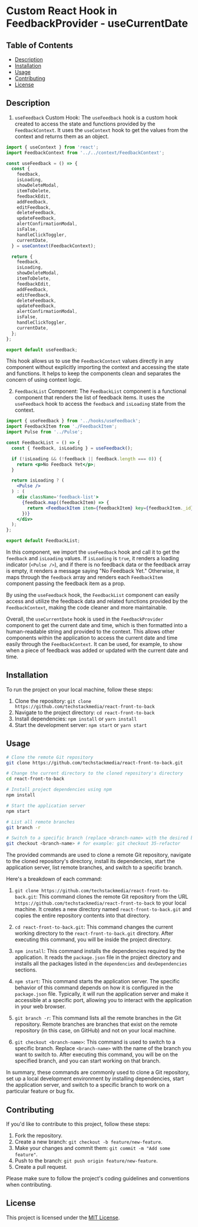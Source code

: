 # Custom React Hook in FeedbackProvider - useCurrentDate

## Table of Contents

- [Description](#description)
- [Installation](#installation)
- [Usage](#usage)
- [Contributing](#contributing)
- [License](#license)

## Description

1. `useFeedback` Custom Hook:
The `useFeedback` hook is a custom hook created to access the state and functions provided by the `FeedbackContext`. It uses the `useContext` hook to get the values from the context and returns them as an object.

```jsx
import { useContext } from 'react';
import FeedbackContext from '../../context/FeedbackContext';

const useFeedback = () => {
  const {
    feedback,
    isLoading,
    showDeleteModal,
    itemToDelete,
    feedbackEdit,
    addFeedback,
    editFeedback,
    deleteFeedback,
    updateFeedback,
    alertConfirmationModal,
    isFalse,
    handleClickToggler,
    currentDate,
  } = useContext(FeedbackContext);

  return {
    feedback,
    isLoading,
    showDeleteModal,
    itemToDelete,
    feedbackEdit,
    addFeedback,
    editFeedback,
    deleteFeedback,
    updateFeedback,
    alertConfirmationModal,
    isFalse,
    handleClickToggler,
    currentDate,
  };
};

export default useFeedback;
```

This hook allows us to use the `FeedbackContext` values directly in any component without explicitly importing the context and accessing the state and functions. It helps to keep the components clean and separates the concern of using context logic.

2. `FeedbackList` Component:
The `FeedbackList` component is a functional component that renders the list of feedback items. It uses the `useFeedback` hook to access the `feedback` and `isLoading` state from the context.

```jsx
import { useFeedback } from '../hooks/useFeedback';
import FeedbackItem from './FeedbackItem';
import Pulse from '../Pulse';

const FeedbackList = () => {
  const { feedback, isLoading } = useFeedback();

  if (!isLoading && (!feedback || feedback.length === 0)) {
    return <p>No Feedback Yet</p>;
  }

  return isLoading ? (
    <Pulse />
  ) : (
    <div className='feedback-list'>
      {feedback.map((feedbackItem) => {
        return <FeedbackItem item={feedbackItem} key={feedbackItem._id} />;
      })}
    </div>
  );
};

export default FeedbackList;
```

In this component, we import the `useFeedback` hook and call it to get the `feedback` and `isLoading` values. If `isLoading` is `true`, it renders a loading indicator (`<Pulse />`), and if there is no feedback data or the feedback array is empty, it renders a message saying "No Feedback Yet." Otherwise, it maps through the `feedback` array and renders each `FeedbackItem` component passing the feedback item as a prop.

By using the `useFeedback` hook, the `FeedbackList` component can easily access and utilize the feedback data and related functions provided by the `FeedbackContext`, making the code cleaner and more maintainable.

Overall, the `useCurrentDate` hook is used in the `FeedbackProvider` component to get the current date and time, which is then formatted into a human-readable string and provided to the context. This allows other components within the application to access the current date and time easily through the `FeedbackContext`. It can be used, for example, to show when a piece of feedback was added or updated with the current date and time.

## Installation

To run the project on your local machine, follow these steps:

1. Clone the repository: `git clone https://github.com/techstackmedia/react-front-to-back`
2. Navigate to the project directory: `cd react-front-to-back`
3. Install dependencies: `npm install` or `yarn install`
4. Start the development server: `npm start` or `yarn start`

## Usage

```bash
# Clone the remote Git repository
git clone https://github.com/techstackmedia/react-front-to-back.git

# Change the current directory to the cloned repository's directory
cd react-front-to-back

# Install project dependencies using npm
npm install

# Start the application server
npm start

# List all remote branches
git branch -r

# Switch to a specific branch (replace <branch-name> with the desired branch name)
git checkout <branch-name> # for example: git checkout 35-refactor
```

The provided commands are used to clone a remote Git repository, navigate to the cloned repository's directory, install its dependencies, start the application server, list remote branches, and switch to a specific branch.

Here's a breakdown of each command:

1. `git clone https://github.com/techstackmedia/react-front-to-back.git`: This command clones the remote Git repository from the URL `https://github.com/techstackmedia/react-front-to-back` to your local machine. It creates a new directory named `react-front-to-back.git` and copies the entire repository contents into that directory.

2. `cd react-front-to-back.git`: This command changes the current working directory to the `react-front-to-back.git` directory. After executing this command, you will be inside the project directory.

3. `npm install`: This command installs the dependencies required by the application. It reads the `package.json` file in the project directory and installs all the packages listed in the `dependencies` and `devDependencies` sections.

4. `npm start`: This command starts the application server. The specific behavior of this command depends on how it is configured in the `package.json` file. Typically, it will run the application server and make it accessible at a specific port, allowing you to interact with the application in your web browser.

5. `git branch -r`: This command lists all the remote branches in the Git repository. Remote branches are branches that exist on the remote repository (in this case, on GitHub) and not on your local machine.

6. `git checkout <branch-name>`: This command is used to switch to a specific branch. Replace `<branch-name>` with the name of the branch you want to switch to. After executing this command, you will be on the specified branch, and you can start working on that branch.

In summary, these commands are commonly used to clone a Git repository, set up a local development environment by installing dependencies, start the application server, and switch to a specific branch to work on a particular feature or bug fix.

## Contributing

If you'd like to contribute to this project, follow these steps:

1. Fork the repository.
2. Create a new branch: `git checkout -b feature/new-feature`.
3. Make your changes and commit them: `git commit -m "Add some feature"`.
4. Push to the branch: `git push origin feature/new-feature`.
5. Create a pull request.

Please make sure to follow the project's coding guidelines and conventions when contributing.

## License

This project is licensed under the [MIT License](https://opensource.org/licenses/MIT).
